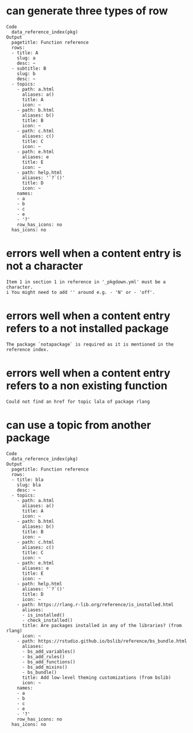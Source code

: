 # can generate three types of row

    Code
      data_reference_index(pkg)
    Output
      pagetitle: Function reference
      rows:
      - title: A
        slug: a
        desc: ~
      - subtitle: B
        slug: b
        desc: ~
      - topics:
        - path: a.html
          aliases: a()
          title: A
          icon: ~
        - path: b.html
          aliases: b()
          title: B
          icon: ~
        - path: c.html
          aliases: c()
          title: C
          icon: ~
        - path: e.html
          aliases: e
          title: E
          icon: ~
        - path: help.html
          aliases: '`?`()'
          title: D
          icon: ~
        names:
        - a
        - b
        - c
        - e
        - '?'
        row_has_icons: no
      has_icons: no
      

# errors well when a content entry is not a character

    Item 1 in section 1 in reference in '_pkgdown.yml' must be a character.
    i You might need to add '' around e.g. - 'N' or - 'off'.

# errors well when a content entry refers to a not installed package

    The package `notapackage` is required as it is mentioned in the reference index.

# errors well when a content entry refers to a non existing function

    Could not find an href for topic lala of package rlang

# can use a topic from another package

    Code
      data_reference_index(pkg)
    Output
      pagetitle: Function reference
      rows:
      - title: bla
        slug: bla
        desc: ~
      - topics:
        - path: a.html
          aliases: a()
          title: A
          icon: ~
        - path: b.html
          aliases: b()
          title: B
          icon: ~
        - path: c.html
          aliases: c()
          title: C
          icon: ~
        - path: e.html
          aliases: e
          title: E
          icon: ~
        - path: help.html
          aliases: '`?`()'
          title: D
          icon: ~
        - path: https://rlang.r-lib.org/reference/is_installed.html
          aliases:
          - is_installed()
          - check_installed()
          title: Are packages installed in any of the libraries? (from rlang)
          icon: ~
        - path: https://rstudio.github.io/bslib/reference/bs_bundle.html
          aliases:
          - bs_add_variables()
          - bs_add_rules()
          - bs_add_functions()
          - bs_add_mixins()
          - bs_bundle()
          title: Add low-level theming customizations (from bslib)
          icon: ~
        names:
        - a
        - b
        - c
        - e
        - '?'
        row_has_icons: no
      has_icons: no
      

